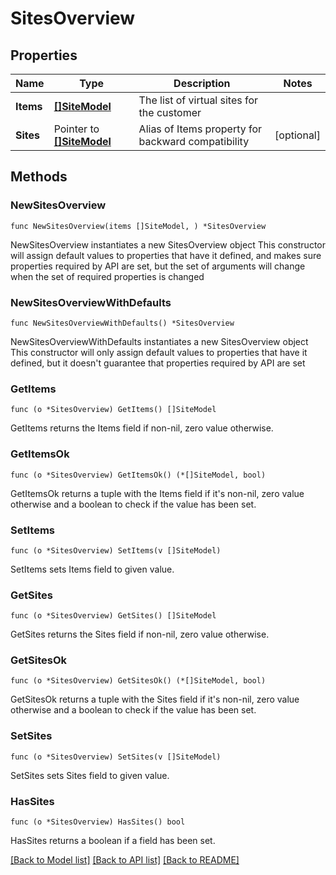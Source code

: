 # SitesOverview

## Properties

Name | Type | Description | Notes
------------ | ------------- | ------------- | -------------
**Items** | [**[]SiteModel**](SiteModel.md) | The list of virtual sites for the customer | 
**Sites** | Pointer to [**[]SiteModel**](SiteModel.md) | Alias of Items property for backward compatibility | [optional] 

## Methods

### NewSitesOverview

`func NewSitesOverview(items []SiteModel, ) *SitesOverview`

NewSitesOverview instantiates a new SitesOverview object
This constructor will assign default values to properties that have it defined,
and makes sure properties required by API are set, but the set of arguments
will change when the set of required properties is changed

### NewSitesOverviewWithDefaults

`func NewSitesOverviewWithDefaults() *SitesOverview`

NewSitesOverviewWithDefaults instantiates a new SitesOverview object
This constructor will only assign default values to properties that have it defined,
but it doesn't guarantee that properties required by API are set

### GetItems

`func (o *SitesOverview) GetItems() []SiteModel`

GetItems returns the Items field if non-nil, zero value otherwise.

### GetItemsOk

`func (o *SitesOverview) GetItemsOk() (*[]SiteModel, bool)`

GetItemsOk returns a tuple with the Items field if it's non-nil, zero value otherwise
and a boolean to check if the value has been set.

### SetItems

`func (o *SitesOverview) SetItems(v []SiteModel)`

SetItems sets Items field to given value.


### GetSites

`func (o *SitesOverview) GetSites() []SiteModel`

GetSites returns the Sites field if non-nil, zero value otherwise.

### GetSitesOk

`func (o *SitesOverview) GetSitesOk() (*[]SiteModel, bool)`

GetSitesOk returns a tuple with the Sites field if it's non-nil, zero value otherwise
and a boolean to check if the value has been set.

### SetSites

`func (o *SitesOverview) SetSites(v []SiteModel)`

SetSites sets Sites field to given value.

### HasSites

`func (o *SitesOverview) HasSites() bool`

HasSites returns a boolean if a field has been set.


[[Back to Model list]](../README.md#documentation-for-models) [[Back to API list]](../README.md#documentation-for-api-endpoints) [[Back to README]](../README.md)


